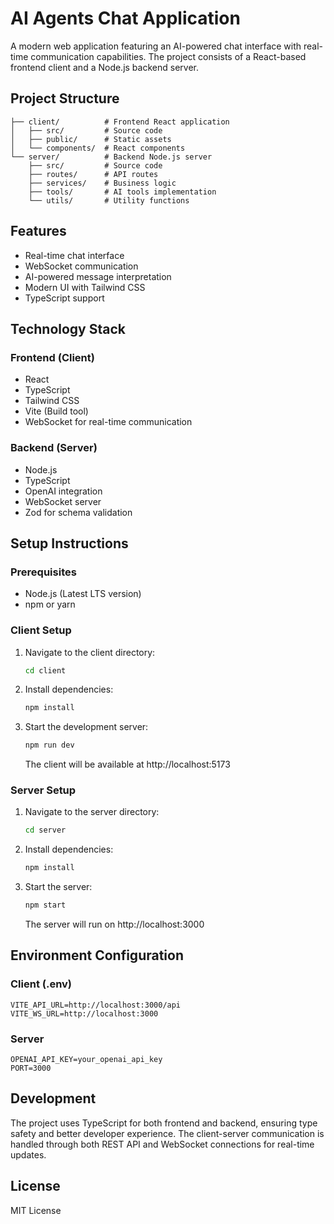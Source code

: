 # AI Agents Chat Application

A modern web application featuring an AI-powered chat interface with real-time communication capabilities. The project consists of a React-based frontend client and a Node.js backend server.

## Project Structure

```
├── client/          # Frontend React application
│   ├── src/         # Source code
│   ├── public/      # Static assets
│   └── components/  # React components
└── server/          # Backend Node.js server
    ├── src/         # Source code
    ├── routes/      # API routes
    ├── services/    # Business logic
    ├── tools/       # AI tools implementation
    └── utils/       # Utility functions
```

## Features

- Real-time chat interface
- WebSocket communication
- AI-powered message interpretation
- Modern UI with Tailwind CSS
- TypeScript support

## Technology Stack

### Frontend (Client)
- React
- TypeScript
- Tailwind CSS
- Vite (Build tool)
- WebSocket for real-time communication

### Backend (Server)
- Node.js
- TypeScript
- OpenAI integration
- WebSocket server
- Zod for schema validation

## Setup Instructions

### Prerequisites
- Node.js (Latest LTS version)
- npm or yarn

### Client Setup
1. Navigate to the client directory:
   ```bash
   cd client
   ```
2. Install dependencies:
   ```bash
   npm install
   ```
3. Start the development server:
   ```bash
   npm run dev
   ```
   The client will be available at http://localhost:5173

### Server Setup
1. Navigate to the server directory:
   ```bash
   cd server
   ```
2. Install dependencies:
   ```bash
   npm install
   ```
3. Start the server:
   ```bash
   npm start
   ```
   The server will run on http://localhost:3000

## Environment Configuration

### Client (.env)
```env
VITE_API_URL=http://localhost:3000/api
VITE_WS_URL=http://localhost:3000
```

### Server
```env
OPENAI_API_KEY=your_openai_api_key
PORT=3000
```

## Development

The project uses TypeScript for both frontend and backend, ensuring type safety and better developer experience. The client-server communication is handled through both REST API and WebSocket connections for real-time updates.

## License

MIT License